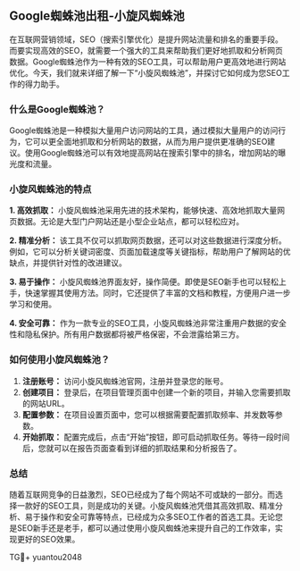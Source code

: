 ## Google蜘蛛池出租-小旋风蜘蛛池

在互联网营销领域，SEO（搜索引擎优化）是提升网站流量和排名的重要手段。而要实现高效的SEO，就需要一个强大的工具来帮助我们更好地抓取和分析网页数据。Google蜘蛛池作为一种有效的SEO工具，可以帮助用户更高效地进行网站优化。今天，我们就来详细了解一下“小旋风蜘蛛池”，并探讨它如何成为您SEO工作的得力助手。

### 什么是Google蜘蛛池？

Google蜘蛛池是一种模拟大量用户访问网站的工具，通过模拟大量用户的访问行为，它可以更全面地抓取和分析网站的数据，从而为用户提供更准确的SEO建议。使用Google蜘蛛池可以有效地提高网站在搜索引擎中的排名，增加网站的曝光度和流量。

### 小旋风蜘蛛池的特点

**1. 高效抓取：** 小旋风蜘蛛池采用先进的技术架构，能够快速、高效地抓取大量网页数据。无论是大型门户网站还是小型企业站点，都可以轻松应对。

**2. 精准分析：** 该工具不仅可以抓取网页数据，还可以对这些数据进行深度分析。例如，它可以分析关键词密度、页面加载速度等关键指标，帮助用户了解网站的优缺点，并提供针对性的改进建议。

**3. 易于操作：** 小旋风蜘蛛池界面友好，操作简便。即使是SEO新手也可以轻松上手，快速掌握其使用方法。同时，它还提供了丰富的文档和教程，方便用户进一步学习和使用。

**4. 安全可靠：** 作为一款专业的SEO工具，小旋风蜘蛛池非常注重用户数据的安全性和隐私保护。所有用户数据都将被严格保密，不会泄露给第三方。

### 如何使用小旋风蜘蛛池？

1. **注册账号：** 访问小旋风蜘蛛池官网，注册并登录您的账号。
2. **创建项目：** 登录后，在项目管理页面中创建一个新的项目，并输入您需要抓取的网站URL。
3. **配置参数：** 在项目设置页面中，您可以根据需要配置抓取频率、并发数等参数。
4. **开始抓取：** 配置完成后，点击“开始”按钮，即可启动抓取任务。等待一段时间后，您就可以在报告页面查看到详细的抓取结果和分析报告了。

### 总结

随着互联网竞争的日益激烈，SEO已经成为了每个网站不可或缺的一部分。而选择一款好的SEO工具，则是成功的关键。小旋风蜘蛛池凭借其高效抓取、精准分析、易于操作和安全可靠等特点，已经成为众多SEO工作者的首选工具。无论您是SEO新手还是老手，都可以通过使用小旋风蜘蛛池来提升自己的工作效率，实现更好的SEO效果。

TG💪+ yuantou2048